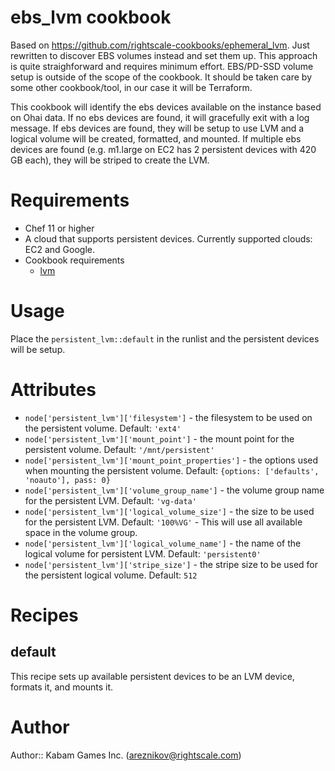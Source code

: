 # ebs_lvm cookbook

Based on https://github.com/rightscale-cookbooks/ephemeral_lvm. Just rewritten to discover EBS volumes instead and set them up.
This approach is quite straighforward and requires minimum effort. EBS/PD-SSD volume setup is outside of the scope of the cookbook.
It should be taken care by some other cookbook/tool, in our case it will be Terraform.

This cookbook will identify the ebs devices available on the instance based on Ohai data. If no ebs devices
are found, it will gracefully exit with a log message. If ebs devices are found, they will be setup to
use LVM and a logical volume will be created, formatted, and mounted. If multiple ebs devices are found
(e.g. m1.large on EC2 has 2 persistent devices with 420 GB each), they will be striped to create the LVM.


# Requirements

* Chef 11 or higher
* A cloud that supports persistent devices. Currently supported clouds: EC2 and Google.
* Cookbook requirements
  * [lvm](http://community.opscode.com/cookbooks/lvm)

# Usage

Place the `persistent_lvm::default` in the runlist and the persistent devices will be setup.

# Attributes

* `node['persistent_lvm']['filesystem']` - the filesystem to be used on the persistent volume. Default: `'ext4'`
* `node['persistent_lvm']['mount_point']` - the mount point for the persistent volume. Default: `'/mnt/persistent'`
* `node['persistent_lvm']['mount_point_properties']` - the options used when mounting the persistent volume. Default: `{options: ['defaults', 'noauto'], pass: 0}`
* `node['persistent_lvm']['volume_group_name']` - the volume group name for the persistent LVM. Default: `'vg-data'`
* `node['persistent_lvm']['logical_volume_size']` - the size to be used for the persistent LVM. Default: `'100%VG'` - This will use all available space in the volume group.
* `node['persistent_lvm']['logical_volume_name']` - the name of the logical volume for persistent LVM. Default: `'persistent0'`
* `node['persistent_lvm']['stripe_size']` - the stripe size to be used for the persistent logical volume. Default: `512`

# Recipes

## default

This recipe sets up available persistent devices to be an LVM device, formats it, and mounts it.

# Author

Author:: Kabam Games Inc. (<areznikov@rightscale.com>)
